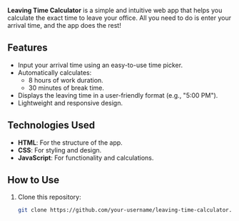 **Leaving Time Calculator** is a simple and intuitive web app that helps you calculate the exact time to leave your office. All you need to do is enter your arrival time, and the app does the rest!

## Features
- Input your arrival time using an easy-to-use time picker.
- Automatically calculates:
  - 8 hours of work duration.
  - 30 minutes of break time.
- Displays the leaving time in a user-friendly format (e.g., "5:00 PM").
- Lightweight and responsive design.

## Technologies Used
- **HTML**: For the structure of the app.
- **CSS**: For styling and design.
- **JavaScript**: For functionality and calculations.

## How to Use
1. Clone this repository:
   ```bash
   git clone https://github.com/your-username/leaving-time-calculator.git
